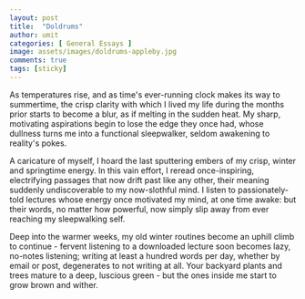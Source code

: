 ```yaml
---
layout: post
title:  "Doldrums"
author: umit
categories: [ General Essays ]
image: assets/images/doldrums-appleby.jpg
comments: true
tags: [sticky]
--- 
```

As temperatures rise, and as time's ever-running clock makes its way to summertime, the crisp clarity with which I lived my life during the months prior starts to become a blur, as if melting in the sudden heat. My sharp, motivating aspirations begin to lose the edge they once had, whose dullness turns me into a functional sleepwalker, seldom awakening to reality's pokes.

A caricature of myself, I hoard the last sputtering embers of my crisp, winter and springtime energy. In this vain effort, I reread once-inspiring, electrifying passages that now drift past like any other, their meaning suddenly undiscoverable to my now-slothful mind. I listen to passionately-told lectures whose energy once motivated my mind, at one time awake: but their words, no matter how powerful, now simply slip away from ever reaching my sleepwalking self.

Deep into the warmer weeks, my old winter routines become an uphill climb to continue - fervent listening to a downloaded lecture soon becomes lazy, no-notes listening; writing at least a hundred words per day, whether by email or post, degenerates to not writing at all. Your backyard plants and trees mature to a deep, luscious green - but the ones inside me start to grow brown and wither.

